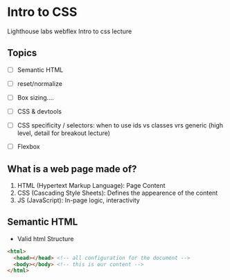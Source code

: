 # Intro to CSS
Lighthouse labs webflex Intro to css lecture

## Topics
- [ ] Semantic HTML
- [ ] reset/normalize
- [ ] Box sizing....
- [ ] CSS & devtools
- [ ] CSS specificity / selectors: when to use ids vs classes vrs generic (high level, detail for breakout lecture)
- [ ] Flexbox


## What is a web page made of?
1. HTML (Hypertext Markup Language): Page Content
2. CSS (Cascading Style Sheets): Defines the appearence of  the content
3. JS (JavaScript): In-page logic, interactivity

## Semantic HTML

- Valid html Structure
```html
<html> 
  <head></head> <!-- all configuration for the document -->
  <body></body> <!-- this is our content -->
</html>
```